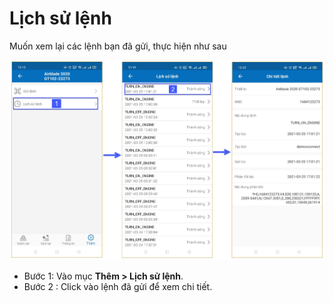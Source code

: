 <div id="history">
</div>

# Lịch sử lệnh 

Muốn xem lại các lệnh bạn đã gửi, thực hiện như sau 

  
<span style="display:block;text-align:center">![Interface Web](/docs/assets/images/web-interface/app-vcn/send-orders-5.jpg)

* Bước 1:  Vào mục **Thêm > Lịch sử lệnh**.
* Bước 2 : Click vào lệnh đã gửi để xem chi tiết.



